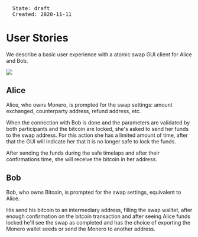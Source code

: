 <pre>
  State: draft
  Created: 2020-11-11
</pre>

# User Stories

We describe a basic user experience with a atomic swap GUI client for Alice and Bob.

![](https://github.com/farcaster-project/RFCs/raw/master/images/gui-mocks.jpg)

## Alice

Alice, who owns Monero, is prompted for the swap settings: amount exchanged, counterparty address, refund address, etc.

When the connection with Bob is done and the parameters are validated by both participants and the bitcoin are locked, she's asked to send her funds to the swap address. For this action she has a limited amount of time, after that the GUI will indicate her that it is no longer safe to lock the funds.

After sending the funds during the safe timelaps and after their confirmations time, she will receive the bitcoin in her address.

## Bob

Bob, who owns Bitcoin, is prompted for the swap settings, equivalent to Alice.

His send his bitcoin to an intermediary address, filling the swap walltet, after enough confirmation on the bitcoin transaction and after seeing Alice funds locked he'll see the swap as completed and has the choice of exporting the Monero wallet seeds or send the Monero to another address.

